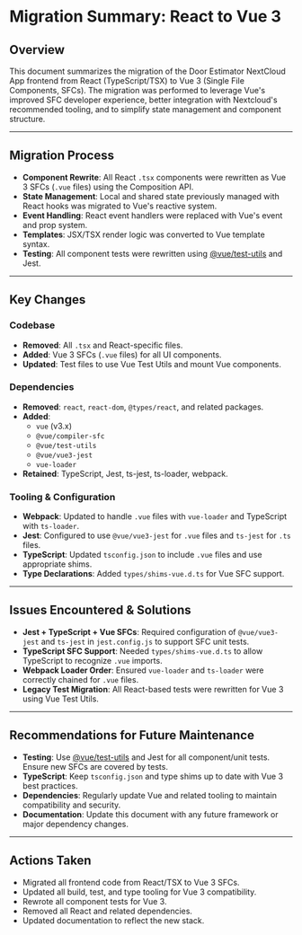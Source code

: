 # Migration Summary: React to Vue 3

## Overview

This document summarizes the migration of the Door Estimator NextCloud App frontend from React (TypeScript/TSX) to Vue 3 (Single File Components, SFCs). The migration was performed to leverage Vue's improved SFC developer experience, better integration with Nextcloud's recommended tooling, and to simplify state management and component structure.

---

## Migration Process

- **Component Rewrite**: All React `.tsx` components were rewritten as Vue 3 SFCs (`.vue` files) using the Composition API.
- **State Management**: Local and shared state previously managed with React hooks was migrated to Vue's reactive system.
- **Event Handling**: React event handlers were replaced with Vue's event and prop system.
- **Templates**: JSX/TSX render logic was converted to Vue template syntax.
- **Testing**: All component tests were rewritten using [@vue/test-utils](https://test-utils.vuejs.org/) and Jest.

---

## Key Changes

### Codebase

- **Removed**: All `.tsx` and React-specific files.
- **Added**: Vue 3 SFCs (`.vue` files) for all UI components.
- **Updated**: Test files to use Vue Test Utils and mount Vue components.

### Dependencies

- **Removed**: `react`, `react-dom`, `@types/react`, and related packages.
- **Added**:
  - `vue` (v3.x)
  - `@vue/compiler-sfc`
  - `@vue/test-utils`
  - `@vue/vue3-jest`
  - `vue-loader`
- **Retained**: TypeScript, Jest, ts-jest, ts-loader, webpack.

### Tooling & Configuration

- **Webpack**: Updated to handle `.vue` files with `vue-loader` and TypeScript with `ts-loader`.
- **Jest**: Configured to use `@vue/vue3-jest` for `.vue` files and `ts-jest` for `.ts` files.
- **TypeScript**: Updated `tsconfig.json` to include `.vue` files and use appropriate shims.
- **Type Declarations**: Added `types/shims-vue.d.ts` for Vue SFC support.

---

## Issues Encountered & Solutions

- **Jest + TypeScript + Vue SFCs**: Required configuration of `@vue/vue3-jest` and `ts-jest` in `jest.config.js` to support SFC unit tests.
- **TypeScript SFC Support**: Needed `types/shims-vue.d.ts` to allow TypeScript to recognize `.vue` imports.
- **Webpack Loader Order**: Ensured `vue-loader` and `ts-loader` were correctly chained for `.vue` files.
- **Legacy Test Migration**: All React-based tests were rewritten for Vue 3 using Vue Test Utils.

---

## Recommendations for Future Maintenance

- **Testing**: Use [@vue/test-utils](https://test-utils.vuejs.org/) and Jest for all component/unit tests. Ensure new SFCs are covered by tests.
- **TypeScript**: Keep `tsconfig.json` and type shims up to date with Vue 3 best practices.
- **Dependencies**: Regularly update Vue and related tooling to maintain compatibility and security.
- **Documentation**: Update this document with any future framework or major dependency changes.

---

## Actions Taken

- Migrated all frontend code from React/TSX to Vue 3 SFCs.
- Updated all build, test, and type tooling for Vue 3 compatibility.
- Rewrote all component tests for Vue 3.
- Removed all React and related dependencies.
- Updated documentation to reflect the new stack.
